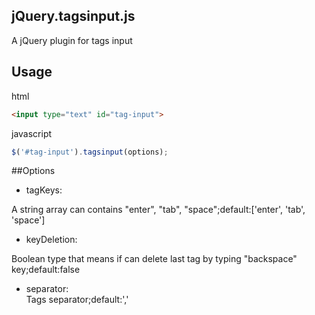 ## jQuery.tagsinput.js
A jQuery plugin for tags input

## Usage
html
``` html
<input type="text" id="tag-input">
```
javascript
``` javascript
$('#tag-input').tagsinput(options);
```

##Options
* tagKeys:  

A string array can contains "enter", "tab", "space";default:['enter', 'tab', 'space']

* keyDeletion:  

Boolean type that means if can delete last tag by typing "backspace" key;default:false

* separator:  
Tags separator;default:','